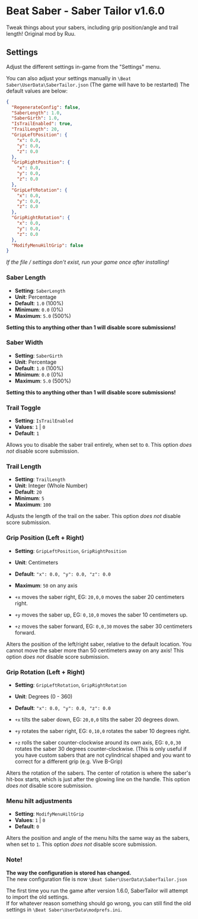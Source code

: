 # Beat Saber - Saber Tailor v1.6.0

Tweak things about your sabers, including grip position/angle and trail length! Original mod by Ruu.

## Settings

Adjust the different settings in-game from the "Settings" menu.

You can also adjust your settings manually in `\Beat Saber\UserData\SaberTailor.json` (The game will have to be restarted)
The default values are below:

```json
{
  "RegenerateConfig": false,
  "SaberLength": 1.0,
  "SaberGirth": 1.0,
  "IsTrailEnabled": true,
  "TrailLength": 20,
  "GripLeftPosition": {
    "x": 0.0,
    "y": 0.0,
    "z": 0.0
  },
  "GripRightPosition": {
    "x": 0.0,
    "y": 0.0,
    "z": 0.0
  },
  "GripLeftRotation": {
    "x": 0.0,
    "y": 0.0,
    "z": 0.0
  },
  "GripRightRotation": {
    "x": 0.0,
    "y": 0.0,
    "z": 0.0
  },
  "ModifyMenuHiltGrip": false
}
```

*If the file / settings don't exist, run your game once after installing!*

### Saber Length

- **Setting**: `SaberLength`
- **Unit**: Percentage
- **Default**: `1.0` (100%)
- **Minimum**: `0.0` (0%)
- **Maximum**: `5.0` (500%)

**Setting this to anything other than 1 will disable score submissions!**

### Saber Width

- **Setting**: `SaberGirth`
- **Unit**: Percentage
- **Default**: `1.0` (100%)
- **Minimum**: `0.0` (0%)
- **Maximum**: `5.0` (500%)

**Setting this to anything other than 1 will disable score submissions!**

### Trail Toggle

- **Setting**: `IsTrailEnabled`
- **Values**: `1` | `0`
- **Default**: `1`

Allows you to disable the saber trail entirely, when set to `0`. This option *does not* disable score submission.

### Trail Length

- **Setting**: `TrailLength`
- **Unit**: Integer (Whole Number)
- **Default**: `20`
- **Minimum**: `5`
- **Maximum**: `100`

Adjusts the length of the trail on the saber. This option *does not* disable score submission.

### Grip Position (Left + Right)

- **Setting**: `GripLeftPosition`, `GripRightPosition`
- **Unit**: Centimeters
- **Default**: `"x": 0.0, "y": 0.0, "z": 0.0`
- **Maximum**: `50` on any axis

- `+x` moves the saber right, EG: `20,0,0` moves the saber 20 centimeters right.
- `+y` moves the saber up, EG: `0,10,0` moves the saber 10 centimeters up.
- `+z` moves the saber forward, EG: `0,0,30` moves the saber 30 centimeters forward.

Alters the position of the left/right saber, relative to the default location. You cannot move the saber more than 50 centimeters away on any axis! This option *does not* disable score submission.

### Grip Rotation (Left + Right)

- **Setting**: `GripLeftRotation`, `GripRightRotation`
- **Unit**: Degrees (0 - 360)
- **Default**: `"x": 0.0, "y": 0.0, "z": 0.0`

- `+x` tilts the saber down, EG: `20,0,0` tilts the saber 20 degrees down.
- `+y` rotates the saber right, EG: `0,10,0` rotates the saber 10 degrees right.
- `+z` rolls the saber counter-clockwise around its own axis, EG: `0,0,30` rotates the saber 30 degrees counter-clockwise. (This is only useful if you have custom sabers that are not cylindrical shaped and you want to correct for a different grip (e.g. Vive B-Grip)

Alters the rotation of the sabers. The center of rotation is where the saber's hit-box starts, which is just after the glowing line on the handle. This option *does not* disable score submission.

### Menu hilt adjustments

- **Setting**: `ModifyMenuHiltGrip`
- **Values**: `1` | `0`
- **Default**: `0`

Alters the position and angle of the menu hilts the same way as the sabers, when set to `1`. This option *does not* disable score submission.

### Note!

**The way the configuration is stored has changed.**</br>
The new configuration file is now `\Beat Saber\UserData\SaberTailor.json`

The first time you run the game after version 1.6.0, SaberTailor will attempt to import the old settings.</br>
If for whatever reason something should go wrong, you can still find the old settings in `\Beat Saber\UserData\modprefs.ini`.